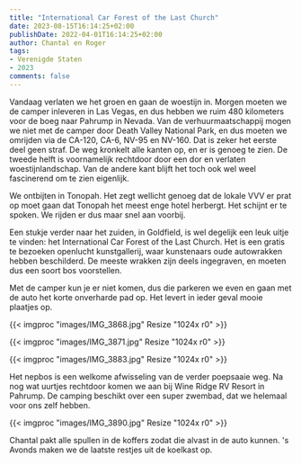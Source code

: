 ```yaml
---
title: "International Car Forest of the Last Church"
date: 2023-08-15T16:14:25+02:00
publishDate: 2022-04-01T16:14:25+02:00
author: Chantal en Roger
tags:
- Verenigde Staten
- 2023
comments: false
---
```


Vandaag verlaten we het groen en gaan de woestijn in. Morgen moeten we de camper inleveren in Las Vegas, en dus hebben we ruim 480 kilometers voor de boeg naar Pahrump in Nevada. Van de verhuurmaatschappij mogen we niet met de camper door Death Valley National Park, en dus moeten we omrijden via de CA-120, CA-6, NV-95 en NV-160. Dat is zeker het eerste deel geen straf. De weg kronkelt alle kanten op, en er is genoeg te zien. De tweede helft is voornamelijk rechtdoor door een dor en verlaten woestijnlandschap. Van de andere kant blijft het toch ook wel weel fascinerend om te zien eigenlijk.

We ontbijten in Tonopah. Het zegt wellicht genoeg dat de lokale VVV er prat op moet gaan dat Tonopah het meest enge hotel herbergt. Het schijnt er te spoken. We rijden er dus maar snel aan voorbij.

Een stukje verder naar het zuiden, in Goldfield, is wel degelijk een leuk uitje te vinden: het International Car Forest of the Last Church. Het is een gratis te bezoeken openlucht kunstgallerij, waar kunstenaars oude autowrakken hebben beschilderd. De meeste wrakken zijn deels ingegraven, en moeten dus een soort bos voorstellen.

Met de camper kun je er niet komen, dus die parkeren we even en gaan met de auto het korte onverharde pad op. Het levert in ieder geval mooie plaatjes op.

{{< imgproc "images/IMG_3868.jpg" Resize "1024x r0" >}}

{{< imgproc "images/IMG_3871.jpg" Resize "1024x r0" >}}

{{< imgproc "images/IMG_3883.jpg" Resize "1024x r0" >}}

Het nepbos is een welkome afwisseling van de verder poepsaaie weg. Na nog wat uurtjes rechtdoor komen we aan bij Wine Ridge RV Resort in Pahrump. De camping beschikt over een super zwembad, dat we helemaal voor ons zelf hebben.

{{< imgproc "images/IMG_3890.jpg" Resize "1024x r0" >}}

Chantal pakt alle spullen in de koffers zodat die alvast in de auto kunnen. 's Avonds maken we de laatste restjes uit de koelkast op.
